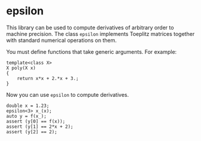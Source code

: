 # epsilon

This library can be used to compute derivatives of arbitrary order to machine precision.
The class `epsilon` implements Toeplitz matrices together with standard numerical operations on them.

You must define functions that take generic arguments. For example:
```
template<class X>
X poly(X x)
{
    return x*x + 2.*x + 3.;
}
```
Now you can use `epsilon` to compute derivatives.
```
double x = 1.23;
epsilon<3> x_(x);
auto y = f(x_);
assert (y[0] == f(x));
assert (y[1] == 2*x + 2);
assert (y[2] == 2);
```

